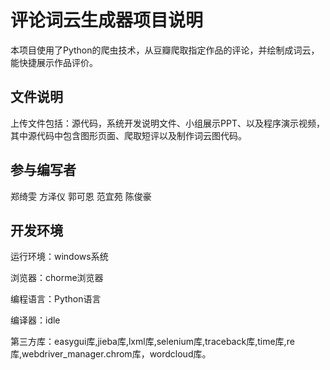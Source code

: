 # 评论词云生成器项目说明
本项目使用了Python的爬虫技术，从豆瓣爬取指定作品的评论，并绘制成词云，能快捷展示作品评价。

## 文件说明
上传文件包括：源代码，系统开发说明文件、小组展示PPT、以及程序演示视频，其中源代码中包含图形页面、爬取短评以及制作词云图代码。

## 参与编写者
郑绮雯 方泽仪 郭可恩 范宜苑 陈俊豪 

## 开发环境
运行环境：windows系统 

浏览器：chorme浏览器 

编程语言：Python语言 

编译器：idle 

第三方库：easygui库,jieba库,lxml库,selenium库,traceback库,time库,re库,webdriver_manager.chrom库，wordcloud库。
